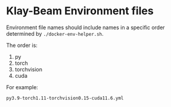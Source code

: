 # Klay-Beam Environment files

Environment file names should include names in a specific order determined by
`./docker-env-helper.sh`. 

The order is:

1. py
1. torch
1. torchvision
1. cuda

For example: 

`py3.9-torch1.11-torchvision0.15-cuda11.6.yml`
